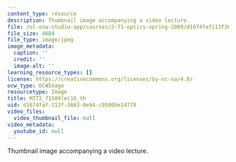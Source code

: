 ```yaml
---
content_type: resource
description: Thumbnail image accompanying a video lecture.
file: /ol-ocw-studio-app/courses/2-71-optics-spring-2009/d1674faf113f36630e94c9590be24770_MIT2_71S09lec16_th.jpg
file_size: 4684
file_type: image/jpeg
image_metadata:
  caption: ''
  credit: ''
  image-alt: ''
learning_resource_types: []
license: https://creativecommons.org/licenses/by-nc-sa/4.0/
ocw_type: OCWImage
resourcetype: Image
title: MIT2_71S09lec16_th
uid: d1674faf-113f-3663-0e94-c9590be24770
video_files:
  video_thumbnail_file: null
video_metadata:
  youtube_id: null
---
```

Thumbnail image accompanying a video lecture.